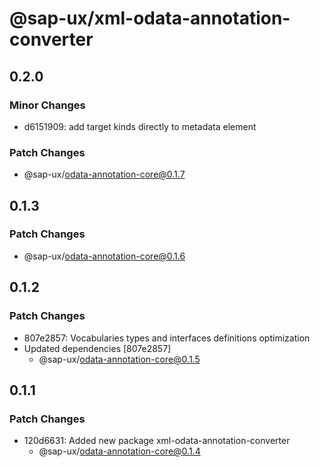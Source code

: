 # @sap-ux/xml-odata-annotation-converter

## 0.2.0

### Minor Changes

-   d6151909: add target kinds directly to metadata element

### Patch Changes

-   @sap-ux/odata-annotation-core@0.1.7

## 0.1.3

### Patch Changes

-   @sap-ux/odata-annotation-core@0.1.6

## 0.1.2

### Patch Changes

-   807e2857: Vocabularies types and interfaces definitions optimization
-   Updated dependencies [807e2857]
    -   @sap-ux/odata-annotation-core@0.1.5

## 0.1.1

### Patch Changes

-   120d6631: Added new package xml-odata-annotation-converter
    -   @sap-ux/odata-annotation-core@0.1.4

